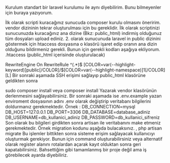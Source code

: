 Kurulum standart bir laravel kurulumu ile aynı diyebilirim. Bunu bilmeyenler için buraya yazıyorum.

İlk olarak scripti kuracağınız sunucuda composer kurulu olmasını öneririm. vendor dizininin tekrar oluşturulması için bu gereklidir.
İlk olarak scriptinizi sunucunuzda kuracağınız ana dizine (Bkz: public_html) indirmiş olduğunuz tüm dosyaları upload ediniz.
2. olarak sunucunuda laravel in public dizinini göstermek için htaccess dosyasına o klasörü işaret edip oranın ana dizin olduğunu bildirmeniz gerekli. Bunun için gerekli kodları aşağıya ekliyorum.
.htaccess (public_html içerisinde oluşturulacak)

<IfModule mod_rewrite.c>
RewriteEngine On
RewriteRule ^(.*)$ [COLOR=var(--highlight-keyword)]public[/COLOR]/$[COLOR=var(--highlight-namespace)]1[/COLOR] [L]
</IfModule>
Bir sonraki aşamada SSH erişimi sağlayıp public_html klasörüne geldikten sonra

sudo composer install
veya
composer install
Yazarak vendor klasörünün derlenmesini sağlayabilirsiniz.
Bir sonraki aşamada ise .env.example yazan enviroment dosyasının adını .env olarak değiştirip veritabanı bilgilerini doldurmanız gerekmektedir.
Örnek :
DB_CONNECTION=mysql
DB_HOST=127.0.0.1
DB_PORT=3306
DB_DATABASE=database_adiniz
DB_USERNAME=db_kullanici_adiniz
DB_PASSWORD=db_kullanici_sifreniz
Son olarak bu bilgileri girdikten sonra artisan ile veritabanını make etmeniz gerekmektedir. Örnek migration kodunu aşağıda bulacaksınız. ,
php artisan migrate
Bu işlemler bittikten sonra sisteme erişim sağlayacak kullanıcıyı oluşturmak gerekiyor. Bunun için command oluşturabilirsiniz veya alternatif olarak register alanını rotalardan açarak kayıt olduktan sonra geri kapatabilirsiniz.
Bahsettiğim gibi tamamlanmış bir proje değil ama iş görebilecek ayarda diyebiliriz.
